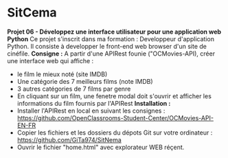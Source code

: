 # 
# SitCema

**Projet 06 - Développez une interface utilisateur pour une application web Python**
Ce projet s'inscrit dans ma formation : Developpeur d'application Python.
Il consiste à developper le front-end web browser d'un site de cinéfile.
**Consigne :**
A partir d'une APIRest founie ("OCMovies-API), créer une interface web qui affiche :
 - le film le mieux noté (site IMDB)
 - Une catégorie des 7 meilleurs films (note IMDB)
 - 3 autres catégories de 7 films par genre
 - En cliquant sur un film, une fenetre modal doit s'ouvrir et afficher les informations du film fournis par l'APIRest
**Installation :**
 - Installer l'APIRest en local en suivant les consignes : https://github.com/OpenClassrooms-Student-Center/OCMovies-API-EN-FR
 - Copier les fichiers et les dossiers du dépots Git sur votre ordinateur : https://github.com/GiTa974/SitNema
 - Ouvrir le fichier "home.html" avec explorateur WEB réçent.